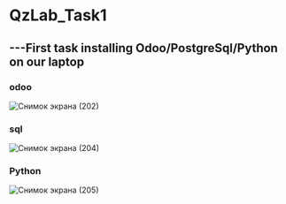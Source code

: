 # QzLab_Task1
## ---First task installing Odoo/PostgreSql/Python on our laptop 

### odoo
![Снимок экрана (202)](https://user-images.githubusercontent.com/51242971/222124679-3f721037-4b9d-41f7-bc2b-a8c7fc3a2306.png)

### sql
![Снимок экрана (204)](https://user-images.githubusercontent.com/51242971/222124767-b2129cbd-e552-45e3-8f87-44e246f41294.png)

### Python
![Снимок экрана (205)](https://user-images.githubusercontent.com/51242971/222124808-a3c04d2c-fed3-47a6-979e-a2ec8cd49d0f.png)

